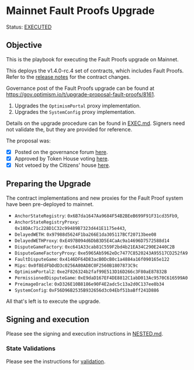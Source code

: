 # Mainnet Fault Proofs Upgrade

Status: [EXECUTED](https://etherscan.io/tx/0xc721928a1b418053eb651b56380b266bcb4df92ba26201efddb2db4c0e36f3e7)

## Objective

This is the playbook for executing the Fault Proofs upgrade on Mainnet.

This deploys the v1.4.0-rc.4 set of contracts, which includes Fault Proofs. Refer to the [release notes](https://github.com/ethereum-optimism/optimism/releases/tag/op-contracts%2Fv1.4.0-rc.4) for the contract changes.

Governance post of the Fault Proofs upgrade can be found at https://gov.optimism.io/t/upgrade-proposal-fault-proofs/8161.

1. Upgrades the `OptimismPortal` proxy implementation.
1. Upgrades the `SystemConfig` proxy implementation.

Details on the upgrade procedure can be found in [EXEC.md](./EXEC.md). Signers need not validate the, but they are provided for reference.

The proposal was:

- [X] Posted on the governance forum [here](https://gov.optimism.io/t/upgrade-proposal-fault-proofs/8161).
- [X] Approved by Token House voting [here](https://vote.optimism.io/proposals/72085170435228531173144599119267762084652443676555508407874836206178427511368).
- [X] Not vetoed by the Citizens' house [here](https://snapshot.org/#/citizenshouse.eth/proposal/0xe2d86afceea73f2e2734550bec73af395b78826413fb3622b57dce43b2fd7b94).

## Preparing the Upgrade

The contract implementations and new proxies for the Fault Proof system have been pre-deployed to mainnet.

- `AnchorStateRegistry`: `0x6B7da1647Aa9684F54B2BEeB699F91F31cd35Fb9`,
- `AnchorStateRegistryProxy`: `0x18DAc71c228D1C32c99489B7323d441E1175e443`,
- `DelayedWETH`: `0x97988d5624F1ba266E1da305117BCf20713bee08`
- `DelayedWETHProxy`: `0xE497B094d6DbB3D5E4CaAc9a14696D7572588d14`
- `DisputeGameFactory`: `0xc641A33cab81C559F2bd4b21EA34C290E2440C2B`
- `DisputeGameFactoryProxy`: `0xe5965Ab5962eDc7477C8520243A95517CD252fA9`
- `FaultDisputeGame`: `0x4146DF64D83acB0DcB0c1a4884a16f090165e122`
- `Mips`: `0x0f8EdFbDdD3c0256A80AD8C0F2560B1807873C9c`
- `OptimismPortal2`: `0xe2F826324b2faf99E513D16D266c3F80aE87832B`
- `PermissionedDisputeGame`: `0xE9daD167EF4DE8812C1abD013Ac9570C616599A0`
- `PreimageOracle`: `0xD326E10B8186e90F4E2adc5c13a2d0C137ee8b34`
- `SystemConfig`: `0xF56D96B2535B932656d3c04Ebf51baBff241D886`

All that's left is to execute the upgrade.


## Signing and execution

Please see the signing and execution instructions in [NESTED.md](../../../NESTED.md).

### State Validations

Please see the instructions for [validation](./VALIDATION.md).

